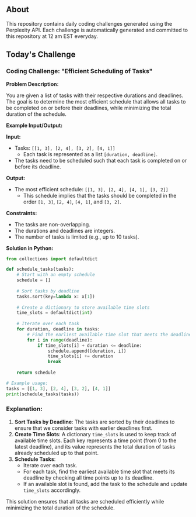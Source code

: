 ## About

This repository contains daily coding challenges generated using the Perplexity API. Each challenge is automatically generated and committed to this repository at 12 am EST everyday.

## Today's Challenge

### Coding Challenge: "Efficient Scheduling of Tasks"

**Problem Description:**

You are given a list of tasks with their respective durations and deadlines. The goal is to determine the most efficient schedule that allows all tasks to be completed on or before their deadlines, while minimizing the total duration of the schedule.

**Example Input/Output:**

**Input:**
- Tasks: `[[1, 3], [2, 4], [3, 2], [4, 1]]`
  - Each task is represented as a list `[duration, deadline]`.
- The tasks need to be scheduled such that each task is completed on or before its deadline.

**Output:**
- The most efficient schedule: `[[1, 3], [2, 4], [4, 1], [3, 2]]`
  - This schedule implies that the tasks should be completed in the order `[1, 3]`, `[2, 4]`, `[4, 1]`, and `[3, 2]`.

**Constraints:**

- The tasks are non-overlapping.
- The durations and deadlines are integers.
- The number of tasks is limited (e.g., up to 10 tasks).

**Solution in Python:**

```python
from collections import defaultdict

def schedule_tasks(tasks):
    # Start with an empty schedule
    schedule = []
    
    # Sort tasks by deadline
    tasks.sort(key=lambda x: x[1])
    
    # Create a dictionary to store available time slots
    time_slots = defaultdict(int)
    
    # Iterate over each task
    for duration, deadline in tasks:
        # Find the earliest available time slot that meets the deadline
        for i in range(deadline):
            if time_slots[i] + duration <= deadline:
                schedule.append([duration, i])
                time_slots[i] += duration
                break
    
    return schedule

# Example usage:
tasks = [[1, 3], [2, 4], [3, 2], [4, 1]]
print(schedule_tasks(tasks))
```

### Explanation:

1. **Sort Tasks by Deadline**: The tasks are sorted by their deadlines to ensure that we consider tasks with earlier deadlines first.
2. **Create Time Slots**: A dictionary `time_slots` is used to keep track of available time slots. Each key represents a time point (from 0 to the latest deadline), and its value represents the total duration of tasks already scheduled up to that point.
3. **Schedule Tasks**:
   - Iterate over each task.
   - For each task, find the earliest available time slot that meets its deadline by checking all time points up to its deadline.
   - If an available slot is found, add the task to the schedule and update `time_slots` accordingly.

This solution ensures that all tasks are scheduled efficiently while minimizing the total duration of the schedule.
